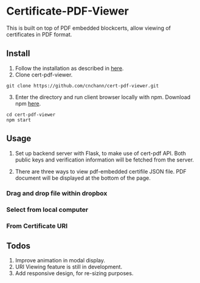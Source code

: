 # Certificate-PDF-Viewer

This is built on top of PDF embedded blockcerts, allow viewing of certificates in PDF format.

## Install 
1. Follow the installation as described in [here](https://raw.githubusercontent.com/ppfish45/cert-pdf/master/README.md).
2. Clone cert-pdf-viewer.
```
git clone https://github.com/cnchann/cert-pdf-viewer.git
```
3. Enter the directory and run client browser locally with npm. Download npm [here](https://nodejs.org/en/download/).
```
cd cert-pdf-viewer
npm start
```
## Usage
1. Set up backend server with Flask, to make use of cert-pdf API. Both public keys and verification information will be fetched from the server.

2. There are three ways to view pdf-embedded certifile JSON file. PDF document will be displayed at the bottom of the page.
### Drag and drop file within dropbox
### Select from local computer
### From Certificate URI

## Todos
1. Improve animation in modal display.
2. URI Viewing feature is still in development.
3. Add responsive design, for re-sizing purposes.
